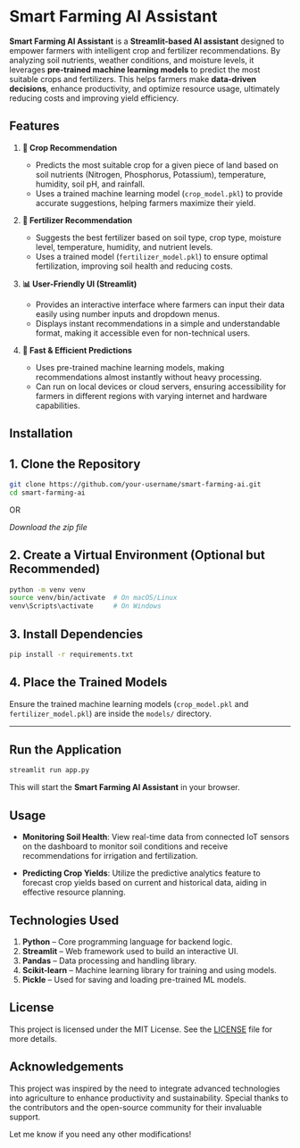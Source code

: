 
# Smart Farming AI Assistant

**Smart Farming AI Assistant** is a **Streamlit-based AI assistant** designed to empower farmers with intelligent crop and fertilizer recommendations. By analyzing soil nutrients, weather conditions, and moisture levels, it leverages **pre-trained machine learning models** to predict the most suitable crops and fertilizers. This helps farmers make **data-driven decisions**, enhance productivity, and optimize resource usage, ultimately reducing costs and improving yield efficiency.



## Features  

1. **🌾 Crop Recommendation**  
   - Predicts the most suitable crop for a given piece of land based on soil nutrients (Nitrogen, Phosphorus, Potassium), temperature, humidity, soil pH, and rainfall.  
   - Uses a trained machine learning model (`crop_model.pkl`) to provide accurate suggestions, helping farmers maximize their yield.  

2. **🧪 Fertilizer Recommendation**  
   - Suggests the best fertilizer based on soil type, crop type, moisture level, temperature, humidity, and nutrient levels.  
   - Uses a trained model (`fertilizer_model.pkl`) to ensure optimal fertilization, improving soil health and reducing costs.  

3. **📊 User-Friendly UI (Streamlit)**  
   - Provides an interactive interface where farmers can input their data easily using number inputs and dropdown menus.  
   - Displays instant recommendations in a simple and understandable format, making it accessible even for non-technical users.  

4. **🚀 Fast & Efficient Predictions**  
   - Uses pre-trained machine learning models, making recommendations almost instantly without heavy processing.  
   - Can run on local devices or cloud servers, ensuring accessibility for farmers in different regions with varying internet and hardware capabilities.  
## Installation 

## 1. Clone the Repository
```bash
git clone https://github.com/your-username/smart-farming-ai.git
cd smart-farming-ai
```
OR

*Download the zip file*

## 2. Create a Virtual Environment (Optional but Recommended) 
```bash
python -m venv venv
source venv/bin/activate  # On macOS/Linux
venv\Scripts\activate     # On Windows
```

## 3. Install Dependencies 
```bash
pip install -r requirements.txt
```

## 4. Place the Trained Models
Ensure the trained machine learning models (`crop_model.pkl` and `fertilizer_model.pkl`) are inside the `models/` directory.  

---

## Run the Application
```bash
streamlit run app.py
```
This will start the **Smart Farming AI Assistant** in your browser.  



## Usage

- **Monitoring Soil Health**: View real-time data from connected IoT sensors on the dashboard to monitor soil conditions and receive recommendations for irrigation and fertilization.

- **Predicting Crop Yields**: Utilize the predictive analytics feature to forecast crop yields based on current and historical data, aiding in effective resource planning.

## Technologies Used 

1. **Python** – Core programming language for backend logic.  
2. **Streamlit** – Web framework used to build an interactive UI.  
3. **Pandas** – Data processing and handling library.  
4. **Scikit-learn** – Machine learning library for training and using models.  
5. **Pickle** – Used for saving and loading pre-trained ML models.
## License

This project is licensed under the MIT License. See the [LICENSE](LICENSE) file for more details.

## Acknowledgements

This project was inspired by the need to integrate advanced technologies into agriculture to enhance productivity and sustainability. Special thanks to the contributors and the open-source community for their invaluable support.

Let me know if you need any other modifications!


